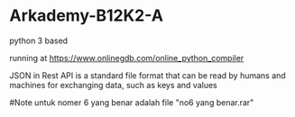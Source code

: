 # Arkademy-B12K2-A

python 3 based

running at https://www.onlinegdb.com/online_python_compiler

JSON in Rest API is a standard file format that can be read by humans and machines for exchanging data, such as keys and values

#Note
untuk nomer 6 yang benar adalah file "no6 yang benar.rar"

